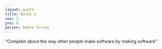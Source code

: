 ```yaml
---
layout: quote
title: Quote 2
nex: 2
pre: 0
person: Andre Torrez
---
```

"Complain about the way other people make software by making software"
